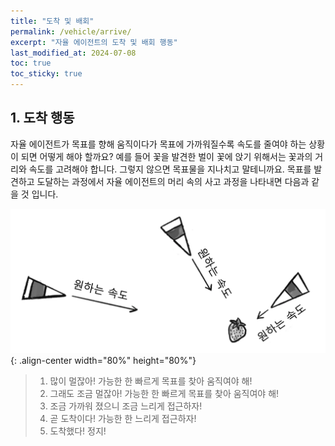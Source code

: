 ```yaml
---
title: "도착 및 배회"
permalink: /vehicle/arrive/
excerpt: "자율 에이전트의 도착 및 배회 행동"
last_modified_at: 2024-07-08
toc: true
toc_sticky: true
---
```


## 1. 도착 행동
자율 에이전트가 목표를 향해 움직이다가 목표에 가까워질수록 속도를 줄여야 하는 상황이 되면 어떻게 해야 할까요? 예를 들어 꽃을 발견한 벌이 꽃에 앉기 위해서는 꽃과의 거리와 속도를 고려해야 합니다. 그렇지 않으면 목표물을 지나치고 말테니까요. 목표를 발견하고 도달하는 과정에서 자율 에이전트의 머리 속의 사고 과정을 나타내면 다음과 같을 것 입니다. 

!["도착행동"](/assets/images/arrive_01.png){: .align-center width="80%" height="80%"}

> 1. 많이 멀잖아! 가능한 한 빠르게 목표를 찾아 움직여야 해!
> 2. 그래도 조금 멀잖아! 가능한 한 빠르게 목표를 찾아 움직여야 해! 
> 3. 조금 가까워 졌으니 조금 느리게 접근하자!
> 4. 곧 도착이다! 가능한 한 느리게 접근하자!
> 5. 도착했다! 정지!
